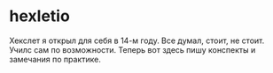 # hexletio

Хекслет я открыл для себя в 14-м году. Все думал, стоит, не стоит. Училс сам по возможности. Теперь вот здесь пишу конспекты и замечания по практике.

